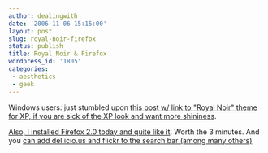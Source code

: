 ```yaml
---
author: dealingwith
date: '2006-11-06 15:15:00'
layout: post
slug: royal-noir-firefox
status: publish
title: Royal Noir & Firefox
wordpress_id: '1805'
categories:
 - aesthetics
 - geek
---
```


Windows users: just stumbled upon [this post w/ link to "Royal Noir" theme for
XP, if you are sick of the XP look and want more shininess][1].

[Also, I installed Firefox 2.0 today and quite like it][2]. Worth the 3
minutes. And you [can add del.icio.us and flickr to the search bar (among many
others)][3]

   [1]: http://theflashblog.com/?p=229

   [2]: http://www.mozilla.com/en-US/firefox/

   [3]: https://addons.mozilla.org/search-engines.php

